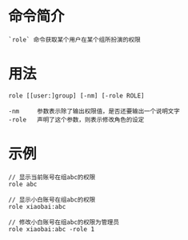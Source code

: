 # 命令简介 

	`role` 命令获取某个用户在某个组所扮演的权限

# 用法

	role [[user:]group] [-nm] [-role ROLE]
	
	-nm     参数表示除了输出权限值，是否还要输出一个说明文字
	-role   声明了这个参数，则表示修改角色的设定
	
# 示例

	// 显示当前账号在组abc的权限
	role abc
	
	// 显示小白账号在组abc的权限
	role xiaobai:abc

	// 修改小白账号在组abc的权限为管理员 
	role xiaobai:abc -role 1	
